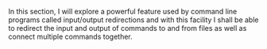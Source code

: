 In this section, I will explore a powerful feature used by command line programs called input/output redirections and with this facility I shall be able to redirect the input and output of commands to and from files as well as connect multiple commands together.
